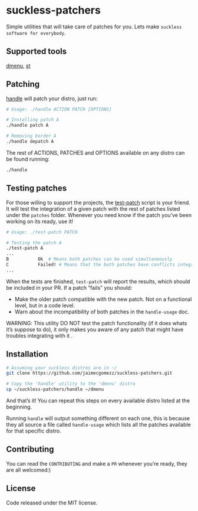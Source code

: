 # suckless-patchers

Simple utilities that will take care of patches for you. Lets make `suckless software for everybody`.



## Supported tools

[dmenu](https://github.com/jaimecgomezz/dmenu), [st](https://github.com/jaimecgomezz/st)



## Patching

[handle](https://github.com/jaimecgomezz/dmenu/blob/master/handle) will patch your distro, just run:

```sh
# Usage: ./handle ACTION PATCH [OPTIONS]

# Installing patch A
./handle patch A

# Removing border A
./handle depatch A
```

The rest of ACTIONS, PATCHES and OPTIONS available on any distro can be found running:

```sh
./handle
```



## Testing patches

For those willing to support the projects, the [test-patch](https://github.com/jaimecgomezz/dmenu/blob/master/test-patch) script is your friend. It will test the integration of a given patch with the rest of patches listed under the `patches` folder. Whenever you need know if the patch you’ve been working on its ready, use it!

`````sh
# Usage: ./test-patch PATCH

# Testing the patch A
./test-patch A
...
B			Ok	# Means both patches can be used simultaneously
C			Failed!	# Means that the both patches have conflicts integrating together
...
`````

When the tests are finished, `test-patch` will report the results, which should be included in your PR. If a patch “fails” you should:

- Make the older patch compatible with the new patch. Not on a functional level, but in a code level.
- Warn about the incompatibility of both patches in the `handle-usage` doc.

WARNING: This utility DO NOT test the patch functionality (if it does whats it’s suppose to do), it only makes you aware of any patch that might have troubles integrating with it .



## Installation

```sh
# Assuming your suckless distros are in ~/
git clone https://github.com/jaimecgomezz/suckless-patchers.git

# Copy the 'handle' utility to the 'dmenu' distro
cp ~/suckless-patchers/handle ~/dmenu
```

And that’s it! You can repeat this steps on every available distro listed at the beginning.

Running `handle` will output something different on each one, this is because they all source a file called `handle-usage` which lists all the patches available for that specific distro.

 




## Contributing

You can read the `CONTRIBUTING` and make a `PR` whenever you’re ready, they are all welcomed:)



## License

Code released under the MIT license.
